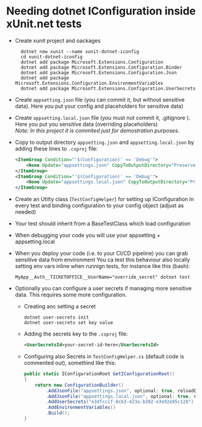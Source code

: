 # Needing dotnet IConfiguration inside xUnit.net tests

* Create xunit project and oackages
    
        dotnet new xunit --name xunit-dotnet-iconfig
        cd xunit-dotnet-iconfig
        dotnet add package Microsoft.Extensions.Configuration
        dotnet add package Microsoft.Extensions.Configuration.Binder
        dotnet add package Microsoft.Extensions.Configuration.Json
        dotnet add package Microsoft.Extensions.Configuration.EnvironmentVariables
        dotnet add package Microsoft.Extensions.Configuration.UserSecrets        

* Create `appsetting.json` file (you can commit it, but without sensitive data). Here you put your config and placeholders for sensitive data)

* Create `appsetting.local.json` file (you must not commit it, .gitignore ). Here you put you sensitive data (overriding placeholders)  
_Note: In this project it is commited just for demostration purposes._

* Copy to output directory `appsetting.json` and `appsetting.local.json` by adding these lines to `.csproj` file:

    ```xml
    <ItemGroup Condition="'$(Configuration)' == 'Debug'">
        <None Update="appsettings.json" CopyToOutputDirectory="PreserveNewest" />
    </ItemGroup>
    <ItemGroup Condition="'$(Configuration)' == 'Debug'">
        <None Update="appsettings.local.json" CopyToOutputDirectory="PreserveNewest" />
    </ItemGroup>
    ```

* Create an Utilty class (`TestConfigHelper`) for setting up IConfiguration in every test and binding configuration to your config object (adjust as needed)

* Your test should inherit from a BaseTestClass which load configuration

* When debugging your code you will use your appsetting + appsetting.local

* When you deploy your code (i.e. to your CI/CD pipeline) you can grab sensitive data from environment
  You ca test this behaviour also locally setting env vars inline when runnign tests, for instance like this (bash):

    ```          
    MyApp__Auth__TICKETOFFICE__UserName="override_secret" dotnet test
    ```

* Optionally you can configure a user secrets if managing more sensitive data. This requires some more configuration.
    * Creating anc setting a secret

        ```
        dotnet user-secrets init
        dotnet user-secrets set key value
        ```
    
    * Adding the secrets key to the `.csproj` file:

        ```xml
        <UserSecretsId>your-secret-id-here</UserSecretsId>
        ```

    * Configuring also Secrets in `TestConfigHelper.cs` (default code is commented out), somethind like this:

        ```cs
        public static IConfigurationRoot GetIConfigurationRoot()
        {
            return new ConfigurationBuilder()
                .AddJsonFile("appsettings.json", optional: true, reloadOnChange: true)
                .AddJsonFile("appsettings.local.json", optional: true, reloadOnChange: true)
                .AddUserSecrets("e3dfcccf-0cb3-423a-b302-e3e92e95c128")         // <-- this is the new line !!
                .AddEnvironmentVariables()
                .Build();
        }
        ```
